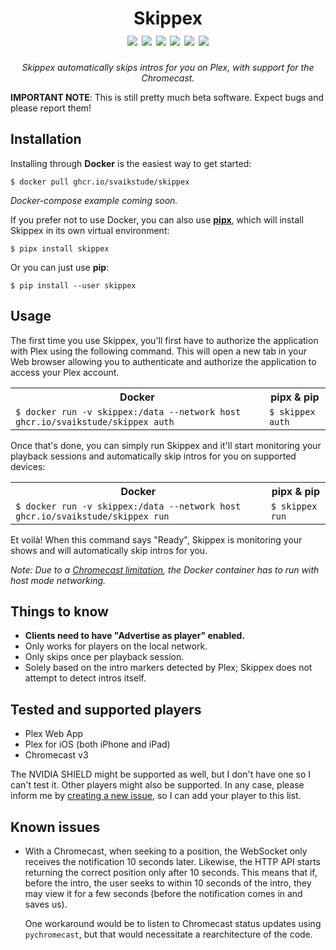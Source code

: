 <h1 align="center">
  Skippex<br>
  <img src="https://img.shields.io/pypi/v/skippex">
  <img src="https://img.shields.io/pypi/status/skippex">
  <img src="https://img.shields.io/badge/plex%20web%20app-supported-success">
  <img src="https://img.shields.io/badge/chromecast-supported-success">
  <img src="https://img.shields.io/badge/plex%20for%20iOS-supported-success">
  <img src="https://img.shields.io/badge/remote%20users-unsupported-critical">
</h1>

<p align="center">
  <em>Skippex automatically skips intros for you on Plex, with support for the
  Chromecast.</em>
</p>

**IMPORTANT NOTE**: This is still pretty much beta software. Expect bugs and
please report them!

## Installation

Installing through **Docker** is the easiest way to get started:

```console
$ docker pull ghcr.io/svaikstude/skippex
```

*Docker-compose example coming soon.*

If you prefer not to use Docker, you can also use [**pipx**][pipx], which will
install Skippex in its own virtual environment:

```console
$ pipx install skippex
```

Or you can just use **pip**:

```console
$ pip install --user skippex
```

[pipx]: https://pipxproject.github.io/pipx/

## Usage

The first time you use Skippex, you'll first have to authorize the application
with Plex using the following command. This will open a new tab in your Web
browser allowing you to authenticate and authorize the application to access
your Plex account.

<table>
  <tr>
    <th>Docker</th>
    <th>pipx & pip</th>
  </tr>
  <tr>
    <td>
      <code>$ docker run -v skippex:/data --network host ghcr.io/svaikstude/skippex auth</code>
    </td>
    <td>
      <code>$ skippex auth</code>
    </td>
  </tr>
</table>

Once that's done, you can simply run Skippex and it'll start monitoring your
playback sessions and automatically skip intros for you on supported devices:

<table>
  <tr>
    <th>Docker</th>
    <th>pipx & pip</th>
  </tr>
  <tr>
    <td>
      <code>$ docker run -v skippex:/data --network host ghcr.io/svaikstude/skippex run</code>
    </td>
    <td>
      <code>$ skippex run</code>
    </td>
  </tr>
</table>

Et voilà! When this command says "Ready", Skippex is monitoring your shows and
will automatically skip intros for you.

*Note: Due to a [Chromecast limitation][cast-diff-subnets], the Docker container
has to run with host mode networking.*

[cast-diff-subnets]: https://www.home-assistant.io/integrations/cast#docker-and-cast-devices-and-home-assistant-on-different-subnets

## Things to know

 * **Clients need to have "Advertise as player" enabled.**
 * Only works for players on the local network.
 * Only skips once per playback session.
 * Solely based on the intro markers detected by Plex; Skippex does not attempt
   to detect intros itself.

## Tested and supported players

 * Plex Web App
 * Plex for iOS (both iPhone and iPad)
 * Chromecast v3

The NVIDIA SHIELD might be supported as well, but I don't have one so I can't
test it. Other players might also be supported. In any case, please inform me
by [creating a new issue][new_issue], so I can add your player to this list.

[new_issue]: https://github.com/svaikstude/skippex/issues/new

## Known issues

 * With a Chromecast, when seeking to a position, the WebSocket only receives
   the notification 10 seconds later. Likewise, the HTTP API starts returning
   the correct position only after 10 seconds. This means that if, before the
   intro, the user seeks to within 10 seconds of the intro, they may view it for
   a few seconds (before the notification comes in and saves us).

   One workaround would be to listen to Chromecast status updates using
   `pychromecast`, but that would necessitate a rearchitecture of the code.
